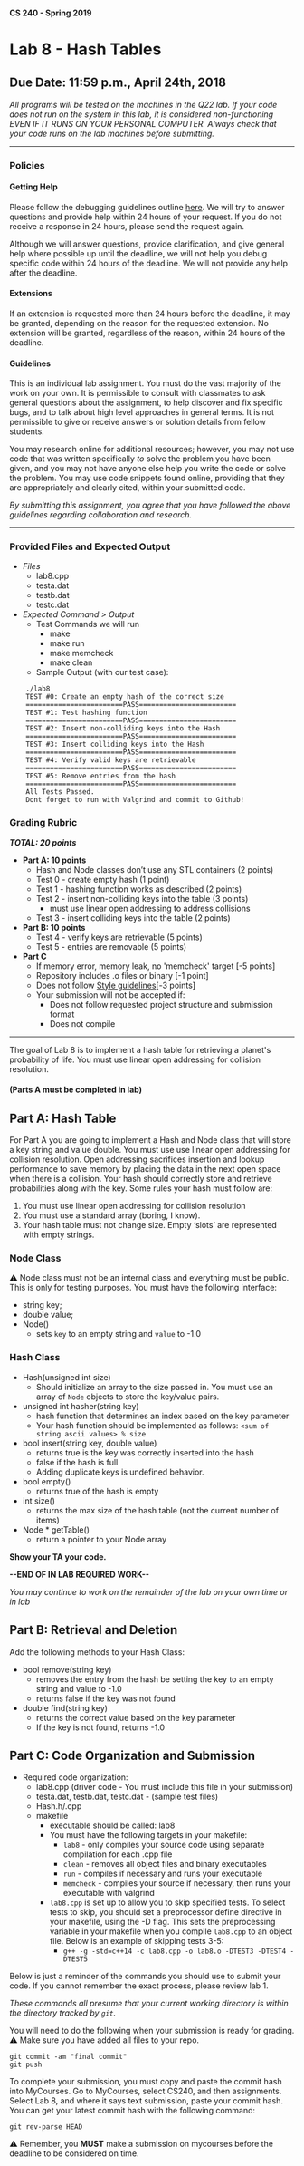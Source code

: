 #### CS 240 - Spring 2019
# Lab 8 - Hash Tables
## Due Date: 11:59 p.m., April 24th, 2018

*All programs will be tested on the machines in the Q22 lab. If your code does not run on the system in this lab, it is considered non-functioning EVEN IF IT RUNS ON YOUR PERSONAL COMPUTER. Always check that your code runs on the lab machines before submitting.*

***

### Policies

#### Getting Help

Please follow the debugging guidelines outline [here](https://docs.google.com/document/d/1lbMdo-61lScAAho4UDGJ6HtkAlLXMjABbBqPL9r-w-o/edit?usp=sharing). We will try to answer questions and provide help within 24 hours of your request. If you do not receive a response in 24 hours, please send the request again.

Although we will answer questions, provide clarification, and give general help where possible up until the deadline, we will not help you debug specific code within 24 hours of the deadline. We will not provide any help after the deadline.

#### Extensions
If an extension is requested more than 24 hours before the deadline, it may  be granted, depending on the reason for the requested extension. No extension will be granted, regardless of the reason, within 24 hours of the deadline.

#### Guidelines

This is an individual lab assignment. You must do the vast majority of the work on your own. It is permissible to consult with classmates to ask general questions about the assignment, to help discover and fix specific bugs, and to talk about high level approaches in general terms. It is not permissible to give or receive answers or solution details from fellow students.

You may research online for additional resources; however, you may not use code that was written specifically *to* solve the problem you have been given, and you may not have anyone else help you write the code or solve the problem. You may use code snippets found online, providing that they are appropriately and clearly cited, within your submitted code.

*By submitting this assignment, you agree that you have followed the above guidelines regarding collaboration and research.*

***

### Provided Files and Expected Output
* _Files_
    * lab8.cpp
    * testa.dat
    * testb.dat
    * testc.dat
* _Expected Command > Output_
    * Test Commands we will run
        * make
        * make run
        * make memcheck
        * make clean
    * Sample Output (with our test case):
```shell
    ./lab8
    TEST #0: Create an empty hash of the correct size
    ========================PASS========================
    TEST #1: Test hashing function
    ========================PASS========================
    TEST #2: Insert non-colliding keys into the Hash
    ========================PASS========================
    TEST #3: Insert colliding keys into the Hash
    ========================PASS========================
    TEST #4: Verify valid keys are retrievable
    ========================PASS========================
    TEST #5: Remove entries from the hash
    ========================PASS========================
    All Tests Passed.
    Dont forget to run with Valgrind and commit to Github!
```

### Grading Rubric
**_TOTAL: 20 points_**
* **Part A: 10 points**
   * Hash and Node classes don’t use any STL containers (2 points)
   * Test 0 - create empty hash (1 point)
   * Test 1 - hashing function works as described (2 points)
   * Test 2 - insert non-colliding keys into the table (3 points)
      * must use linear open addressing to address collisions
   * Test 3 - insert colliding keys into the table  (2 points)
* **Part B: 10 points**
    * Test 4 - verify keys are retrievable (5 points)
    * Test 5 - entries are removable (5 points)
* __Part C__
    * If memory error, memory leak, no 'memcheck' target [-5 points]
    * Repository includes .o files or binary [-1 point]
    * Does not follow [Style guidelines](https://drive.google.com/open?id=1a5I7XhhCDRHoS8LUfILu3y2la4wW8HHh4olO30YvMVk)[-3 points]
    * Your submission will not be accepted if:
        * Does not follow requested project structure and submission format
        * Does not compile

***

The goal of Lab 8 is to implement a hash table for retrieving a planet's probability of life. You must use linear open addressing for collision resolution.

#### (Parts A must be completed in lab)

## Part A: Hash Table

For Part A you are going to implement a Hash and Node class that will store a key string and value double. You must use use linear open addressing for collision resolution. Open addressing sacrifices insertion and lookup performance to save memory by placing the data in the next open space when there is a collision. Your hash should correctly store and retrieve probabilities along with the key. Some rules your hash must follow are:

1. You must use linear open addressing for collision resolution
2. You must use a standard array (boring, I know).
3. Your hash table must not change size. Empty ‘slots’ are represented with empty strings.

### Node Class
:warning: Node class must not be an internal class and everything must be public. This is only for testing purposes. You must have the following interface:
* string key;
* double value;
* Node()
    * sets `key` to an empty string and `value` to -1.0

### Hash Class

* Hash(unsigned int size)
    * Should initialize an array to the size passed in. You must use an array of `Node` objects to store the key/value pairs.
* unsigned int hasher(string key)
    * hash function that determines an index based on the key parameter
    * Your hash function should be implemented as follows: `<sum of string ascii values> % size`
* bool insert(string key, double value)
    * returns true is the key was correctly inserted into the hash
    * false if the hash is full
    * Adding duplicate keys is undefined behavior.
* bool empty()
    * returns true of the hash is empty
* int size()
    * returns the max size of the hash table (not the current number of items)
* Node * getTable()
    * return a pointer to your Node array

__Show your TA your code.__

__--END OF IN LAB REQUIRED WORK--__

_You may continue to work on the remainder of the lab on your own time or in lab_

## Part B: Retrieval and Deletion

Add the following methods to your Hash Class:

* bool remove(string key)
    * removes the entry from the hash be setting the key to an empty string and value to -1.0
    * returns false if the key was not found
* double find(string key)
    * returns the correct value based on the key parameter
    * If the key is not found, returns -1.0


## Part C: Code Organization and Submission
* Required code organization:
    * lab8.cpp  (driver code - You must include this file in your submission)
    * testa.dat, testb.dat, testc.dat - (sample test files)
    * Hash.h/.cpp
    * makefile
        * executable should be called: lab8
        * You must have the following targets in your makefile:
            * `lab8` - only compiles your source code using separate compilation for each .cpp file
            * `clean` - removes all object files and binary executables
            * `run` - compiles if necessary and runs your executable
            * `memcheck` - compiles your source if necessary, then runs your executable with valgrind
        * `lab8.cpp` is set up to allow you to skip specified tests. To select tests to skip, you should set a preprocessor define directive in your makefile, using the -D flag. This sets the preprocessing variable in your makefile when you compile `lab8.cpp` to an object file. Below is an example of skipping tests 3-5:
            * `g++ -g -std=c++14 -c lab8.cpp -o lab8.o -DTEST3 -DTEST4 -DTEST5`

Below is just a reminder of the commands you should use to submit your code. If you cannot remember the exact process, please review lab 1.

_These commands all presume that your current working directory is within the directory tracked by `git`._

You will need to do the following when your submission is ready for grading. :warning: Make sure you have added all files to your repo.

```shell
git commit -am "final commit"
git push
```

To complete your submission, you must copy and paste the commit hash into MyCourses. Go to MyCourses, select CS240, and then assignments. Select Lab 8, and where it says text submission, paste your commit hash. You can get your latest commit hash with the following command:

```shell
git rev-parse HEAD
```

:warning: Remember, you __MUST__ make a submission on mycourses before the deadline to be considered on time.
